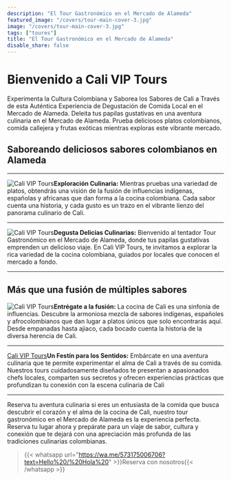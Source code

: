```yaml
---
description: "El Tour Gastronómico en el Mercado de Alameda"
featured_image: "/covers/tour-main-cover-3.jpg"
image: "/covers/tour-main-cover-3.jpg"
tags: ["toures"]
title: "El Tour Gastronómico en el Mercado de Alameda"
disable_share: false
---
```


# Bienvenido a Cali VIP Tours

Experimenta la Cultura Colombiana y Saborea los Sabores de Cali a Través de esta Auténtica Experiencia de Degustación de Comida Local en el Mercado de Alameda. Deleita tus papilas gustativas en una aventura culinaria en el Mercado de Alameda. Prueba deliciosos platos colombianos, comida callejera y frutas exóticas mientras exploras este vibrante mercado.

## **Saboreando deliciosos sabores colombianos en Alameda**

---

![Cali VIP Tours](/images/tour-entry-8.jpg)**Exploración Culinaria:** Mientras pruebas una variedad de platos, obtendrás una visión de la fusión de influencias indígenas, españolas y africanas que dan forma a la cocina colombiana. Cada sabor cuenta una historia, y cada gusto es un trazo en el vibrante lienzo del panorama culinario de Cali.

---

![Cali VIP Tours](/images/tour-entry-9.jpg)**Degusta Delicias Culinarias:** Bienvenido al tentador Tour Gastronómico en el Mercado de Alameda, donde tus papilas gustativas emprenden un delicioso viaje. En Cali VIP Tours, te invitamos a explorar la rica variedad de la cocina colombiana, guiados por locales que conocen el mercado a fondo.

---

## Más que una fusión de múltiples sabores

![Cali VIP Tours](/images/tour-entry-10.jpg)**Entrégate a la fusión:** La cocina de Cali es una sinfonía de influencias. Descubre la armoniosa mezcla de sabores indígenas, españoles y afrocolombianos que dan lugar a platos únicos que solo encontrarás aquí. Desde empanadas hasta ajiaco, cada bocado cuenta la historia de la diversa herencia de Cali.

---

[Cali VIP Tours](/images/tour-entry-11.jpg)**Un Festín para los Sentidos:** Embárcate en una aventura culinaria que te permite experimentar el alma de Cali a través de su comida. Nuestros tours cuidadosamente diseñados te presentan a apasionados chefs locales, comparten sus secretos y ofrecen experiencias prácticas que profundizan tu conexión con la escena culinaria de Cali

---

Reserva tu aventura culinaria si eres un entusiasta de la comida que busca descubrir el corazón y el alma de la cocina de Cali, nuestro tour gastronómico en el Mercado de Alameda es la experiencia perfecta. Reserva tu lugar ahora y prepárate para un viaje de sabor, cultura y conexión que te dejará con una apreciación más profunda de las tradiciones culinarias colombianas.

> {{< whatsapp url="https://wa.me/573175006706?text=Hello%20/%20Hola%20" >}}Reserva con nosotros{{< /whatsapp >}}

